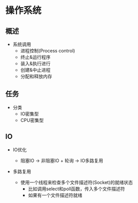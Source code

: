 # 操作系统
## 概述
- 系统调用
	- 进程控制(Process control)
	- 终止&运行程序
	- 装入&执行进行
	- 创建&中止进程
	- 分配和释放内存

## 任务
- 分类
  - IO密集型
  - CPU密集型

## IO
- IO优化
	- 阻塞IO -> 非阻塞IO + 轮询 -> IO多路复用

- 多路复用
	- 使用一个线程来检查多个文件描述符(Socket)的就绪状态
		- 比如调用select和poll函数，传入多个文件描述符
		- 如果有一个文件描述符就绪
